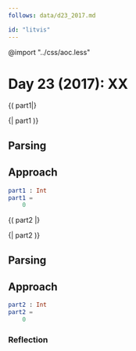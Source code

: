 ```yaml
---
follows: data/d23_2017.md

id: "litvis"
---
```


@import "../css/aoc.less"

# Day 23 (2017): XX

{( part1|}

{| part1 )}

## Parsing

## Approach

```elm {l r}
part1 : Int
part1 =
    0
```

{( part2 |}

{| part2 )}

## Parsing

## Approach

```elm {l r}
part2 : Int
part2 =
    0
```

### Reflection
